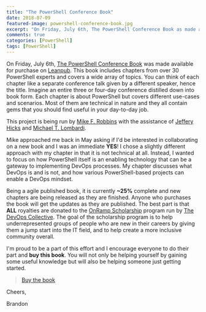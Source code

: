```yaml
---
title: "The PowerShell Conference Book"
date: 2018-07-09
featured-image: powershell-conference-book.jpg
excerpt: "On Friday, July 6th, The PowerShell Conference Book as made available for purchase on Leanpub. This 'conference in a book' includes chapters from over 30 PowerShell experts and all royalties are being donated to the OnRamp Scholarship program run by The DevOps Collective."
comments: true
categories: [PowerShell]
tags: [PowerShell]
---
```


On Friday, July 6th, [The PowerShell Conference Book](https://leanpub.com/powershell-conference-book) was made available for purchase on [Leanpub](https://leanpub.com/).
This book includes chapters from over 30 PowerShell experts and covers a wide array of topics.
You can think of each chapter like a separate conference talk given by a different speaker, hence the title.
Imagine an entire three or four-day conference distilled down into book form.
Each chapter is about PowerShell but covers different use-cases and scenarios. Most of them are technical in nature and they all contain gems that you should find useful in your day-to-day job.

This project is being run by [Mike F. Robbins](https://twitter.com/mikefrobbins) with the assistance of [Jeffery Hicks](https://twitter.com/JeffHicks) and [Michael T. Lombardi](https://twitter.com/barbariankb).

Mike approached me back in May asking if I'd be interested in collaborating on a new book and I was an immediate **YES**!
I chose a slightly different approach with my chapter in that it is not technical at all.
Instead, I wanted to focus on how PowerShell itself is an enabling technology that can be a gateway to implementing DevOps processes.
My chapter discusses what DevOps is and is not, and how various PowerShell-based projects can enable a DevOps mindset.

Being a agile published book, it is currently **~25%** complete and new chapters are being released as they are finished.
Anyone who purchases the book will get the updates as they are published.
The best part is that **ALL** royalties are donated to the [OnRamp Scholarship](https://powershell.org/summit/summit-onramp/onramp-scholarship/) program run by [The DevOps Collective](https://devopscollective.org/).
The goal of the scholarship program is to help underrepresented groups of people who are new in their careers by giving them a jump start into the IT field, and to help create a more inclusive community overall.

I'm proud to be a part of this effort and I encourage everyone to do their part and **buy this book**.
You will not only be helping yourself by gaining some useful knowledge but will also be helping someone just getting started.

> [Buy the book](https://leanpub.com/powershell-conference-book)

Cheers,

Brandon
